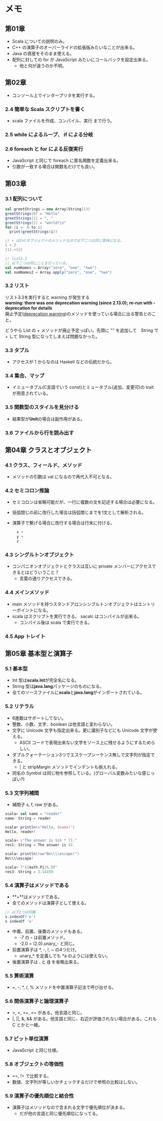# メモ

## 第01章

- Scala についての説明のみ。
- C++ の演算子のオーバーライドの拡張版みたいなことが出来る。
- Java の資産をそのまま使える。
- 配列に対しての for が JavaScript みたいにコールバックを設定出来る。
  - 他と何が違うのか不明。

## 第02章

- コンソール上でインタープリタを実行する。

### 2.4 簡単な Scala スクリプトを書く

- scala ファイルを作成、コンパイル、実行 まで行う。


### 2.5 while によるループ、 if による分岐

### 2.6 foreach と for による反復実行

- JavaScript と同じで foreach に匿名関数を定義出来る。
- 引数が一致する場合は関数名だけでも良い。


## 第03章

### 3.1 配列について

```scala
val greetStrings = new Array[String](3)
greetStrings(0) = "Hello"
greetStrings(1) = ", "
greetStrings(2) = "world!\n"
for (i <- 0 to 2)
  print(greetStrings(i))
```

```scala
// + はIntオブジェクトのメソッドなので以下二つは同じ意味になる。
1 + 2
(1).+(2)
```

```scala
// list3.2
// 以下二つは同じことを行っている。
val numNames = Array("zero", "one", "two")
val numNames2 = Array.apply("zero", "one", "two")
```

### 3.2 リスト

リスト3.3を実行すると warning が発生する  
**warning: there was one deprecation warning (since 2.13.0); re-run with -deprecation for details**  
廃止予定([deprecation warning](http://tetu1984.hateblo.jp/entry/20110221/1298302399))のメソッドを使っている場合に出る警告とのこと。  

どうやら List の + メソッドが廃止予定っぽい。先頭に "" を追加して　String で + して String 型になってしまえば問題なかった。

### 3.3 タプル

- アクセスが 1 からなのは Haskell などの伝統だから。

### 3.4 集合、マップ

- イミュータブル(C言語でいう const)とミュータブル(追加、変更可)の trait が用意されている。

### 3.5 関数型のスタイルを見分ける

- 結果型が**Unit**の場合は副作用がある。

### 3.6 ファイルから行を読み出す

## 第04章 クラスとオブジェクト

### 4.1 クラス、フィールド、メソッド

- メソッドの引数は val になるので再代入不可となる。

### 4.2 セミコロン推論

- セミコロンは省略可能だが、一行に複数の文を記述する場合は必要になる。
- 括弧閉じの前に改行した場合は括弧閉じまでを1文として解析される。
- 演算子で繋げる場合に改行する場合は行末に付ける。

  ``` scala
    x +
    y +
    z
  ```

### 4.3 シングルトンオブジェクト

- コンパニオンオブジェクトとクラスは互いに private メンバーにアクセスできるとはどういうこと？
  - 言葉の通りアクセスできる。

### 4.4 メインメソッド

- main メソッドを持つスタンドアロンシンブルトンオブジェクトはエントリーポイントになる。
- scala はスクリプトを実行できる。 sacalc はコンパイルが出来る。
  - コンパイル後は scala で実行できる。

### 4.5 App トレイト

## 第05章 基本型と演算子

### 5.1 基本型

- Int 型は**scala.Int**が完全名になる。
- String 型は**java.lang**パッケージのものになる。
- 全てのソースファイルに**scala**と**java.lang**がインポートされている。

### 5.2 リテラル

- 8進数はサポートしてない。
- 整数、小数、文字、boolean は他言語と変わらない。
- 文字に Unicode 文字も指定出来る。更に識別子などにも Unicode 文字が使える。
  - ASCII コードで表現出来ない文字をソース上に残せるようにするためらしい。
- ダブルクォーテーション3つでエスケープシーケンス無しで文字列が指定できる。
  - | と stripMargin メソッドでインデントも揃えれる。
- 同名の Symbol は同じ物を参照している。(グローバル変数みたいな感じっぽい?)

### 5.3 文字列補間

- 補間子 s, f, raw がある。

``` scala
scala> val name = "reader"
name: String = reader

scala> println(s"Hello, $name!")
Hello, reader!

scala> s"The answer is ${6 * 7}."
res1: String = The answer is 42.

scala> println(raw"No\\\\escape!")
No\\\\escape!

scala> f"${math.Pi}%.5f"
res3: String = 3.14159
```

### 5.4 演算子はメソッドである

- **+**はメソッドである。
- 全てのメソッドは演算子として使える。

``` scala
// 以下2つは同義
s.indexOf('o')
s indexOf 'o'
```

- 中置、前置、後置のメソッドもある。
  - -7 の **-** は前置メソッド。
  - -2.0 = (2.0).unary_- と同じ。
- 前置演算子は *, -, !, ~ の4つだけ。
  - unary_* を定義しても *a のようには使えない。
- 後置演算子は **.** と **()** を省略出来る。

### 5.5 算術演算

- +, -, *, /, % メソッドを中置演算子記法で呼び出せる。

### 5.6 関係演算子と論理演算子

- \>, <, >=, <= がある。他言語と同じ。
- |, ||, &, && がある。他言語と同じ、右辺が評価されない場合がある。これも C とかと一緒。

### 5.7 ビット単位演算

- JavaScript と同じ仕様。

### 5.8 オブジェクトの等価性

- ==, != で比較する。
- 数値、文字列が等しいかチェックするだけで参照の比較はしない。

### 5.9 演算子の優先順位と結合性

- 演算子はメソッドなので含まれる文字で優先順位が決まる。
  - だが他の言語と同じ優先順位になってる。

